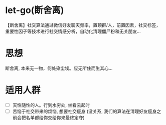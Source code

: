 # let-go(断舍离)
【断舍离】社交算法通过微信好友聊天频率，置顶群/人，前置因素，社交标签，重要性因子等技术进行社交情感分析，自动化清理僵尸粉和无关朋友...
# 思想
断舍离, 本来无一物，何处染尘埃。应无所住而生其心... 
# 适用人群
- [ ] 天性随性的人。行到水穷处, 坐看云起时
- [ ] 苦恼于社交带来的烦恼, 想要社交瘦身 (没关系, 我们的算法在清理好友瘦身之前会把名单都给你交给你来最终定夺)
